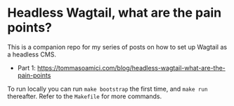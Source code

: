 # Headless Wagtail, what are the pain points?

This is a companion repo for my series of posts on how to set up Wagtail as a headless CMS.

- Part 1: https://tommasoamici.com/blog/headless-wagtail-what-are-the-pain-points

To run locally you can run `make bootstrap` the first time, and `make run` thereafter.
Refer to the `Makefile` for more commands.
